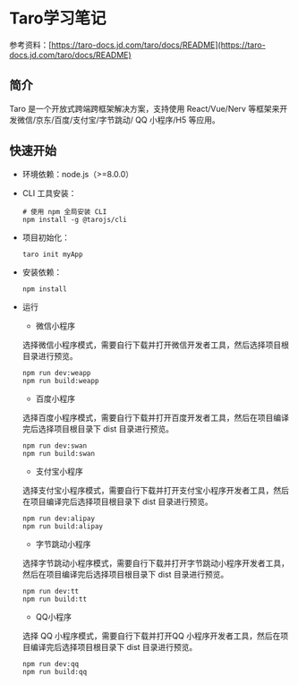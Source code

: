 
# Taro学习笔记

参考资料：[https://taro-docs.jd.com/taro/docs/README](https://taro-docs.jd.com/taro/docs/README)

## 简介

Taro 是一个开放式跨端跨框架解决方案，支持使用 React/Vue/Nerv 等框架来开发微信/京东/百度/支付宝/字节跳动/ QQ 小程序/H5 等应用。

## 快速开始

- 环境依赖：node.js（>=8.0.0）

- CLI 工具安装：

    ```
    # 使用 npm 全局安装 CLI
    npm install -g @tarojs/cli
    ```

- 项目初始化：

    ```
    taro init myApp
    ```

- 安装依赖：

    ```
    npm install
    ```

- 运行

    - 微信小程序

    选择微信小程序模式，需要自行下载并打开微信开发者工具，然后选择项目根目录进行预览。

    ```
    npm run dev:weapp
    npm run build:weapp
    ```

    - 百度小程序

    选择百度小程序模式，需要自行下载并打开百度开发者工具，然后在项目编译完后选择项目根目录下 dist 目录进行预览。

    ```
    npm run dev:swan
    npm run build:swan
    ```

    - 支付宝小程序

    选择支付宝小程序模式，需要自行下载并打开支付宝小程序开发者工具，然后在项目编译完后选择项目根目录下 dist 目录进行预览。

    ```
    npm run dev:alipay
    npm run build:alipay
    ```

    - 字节跳动小程序

    选择字节跳动小程序模式，需要自行下载并打开字节跳动小程序开发者工具，然后在项目编译完后选择项目根目录下 dist 目录进行预览。

    ```
    npm run dev:tt
    npm run build:tt
    ```

    - QQ小程序

    选择 QQ 小程序模式，需要自行下载并打开QQ 小程序开发者工具，然后在项目编译完后选择项目根目录下 dist 目录进行预览。

    ```
    npm run dev:qq
    npm run build:qq
    ```

